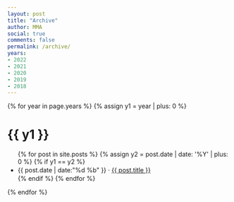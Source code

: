 ```yaml
---
layout: post
title: "Archive"
author: MMA
social: true
comments: false
permalink: /archive/
years:
- 2022
- 2021
- 2020
- 2019
- 2018
---
```


{% for year in page.years %}
{% assign y1 = year | plus: 0 %}
# {{ y1 }}
<ul>
{% for post in site.posts %}
{% assign y2 = post.date | date: '%Y' | plus: 0 %}
{% if y1 == y2 %}
<li style="line-height:1.5em">{{ post.date | date:"%d %b" }} &middot; <a href="{{ post.url }}" target="_blank">{{ post.title }}</a></li>
{% endif %}
{% endfor %}
</ul>
{% endfor %}
